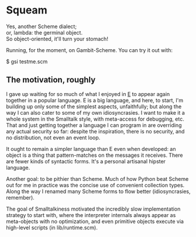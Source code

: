 # Squeam

Yes, another Scheme dialect;  
or, lambda: the germinal object.  
So object-oriented, it'll turn your stomach!  

Running, for the moment, on Gambit-Scheme.
You can try it out with:

$ gsi testme.scm


## The motivation, roughly

I gave up waiting for so much of what I enjoyed in
[E](http://erights.org/) to appear again together in a popular
language. E is a big language, and here, to start, I'm building up
only some of the simplest aspects, unfaithfully; but along the way I
can also cater to some of my own idiosyncrasies. I want to make it a
whole system in the Smalltalk style, with meta-access for debugging,
etc. That and just getting together a language I can program in are
overriding any actual security so far: despite the inspiration, there
is no security, and no distribution, not even an event loop.

It ought to remain a simpler language than E even when developed: an
object is a thing that pattern-matches on the messages it
receives. There are fewer kinds of syntactic forms. It's a personal
artisanal hipster language.

Another goal: to be pithier than Scheme. Much of how Python beat
Scheme out for me in practice was the concise use of convenient
collection types. Along the way I renamed many Scheme forms to flow
better (idiosyncrasies, remember).

The goal of Smalltalkiness motivated the incredibly slow
implementation strategy to start with, where the interpreter internals
always appear as meta-objects with no optimization, and even primitive
objects execute via high-level scripts (in lib/runtime.scm).
